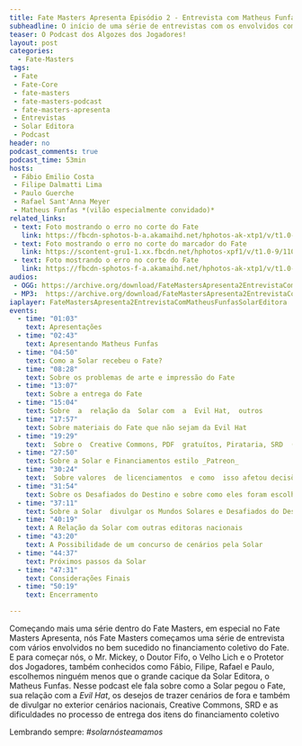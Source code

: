 ```yaml
---
title: Fate Masters Apresenta Episódio 2 - Entrevista com Matheus Funfas (Solar Editora)
subheadline: O início de uma série de entrevistas com os envolvidos com o FATE
teaser: O Podcast dos Algozes dos Jogadores!
layout: post
categories:
  - Fate-Masters
tags:
 - Fate
 - Fate-Core
 - fate-masters
 - fate-masters-podcast
 - fate-masters-apresenta
 - Entrevistas
 - Solar Editora
 - Podcast
header: no
podcast_comments: true 
podcast_time: 53min
hosts:
 - Fábio Emilio Costa
 - Filipe Dalmatti Lima
 - Paulo Guerche 
 - Rafael Sant'Anna Meyer
 - Matheus Funfas *(vilão especialmente convidado)*
related_links:
 - text: Foto mostrando o erro no corte do Fate
   link: https://fbcdn-sphotos-b-a.akamaihd.net/hphotos-ak-xtp1/v/t1.0-9/11709652_861182910584511_809982867151089919_n.jpg?oh=e350d1a514c3b38751e22463732ae01d&oe=56151E4B&__gda__=1448853950_7c835241be81c6c5df7de19e30520348
 - text: Foto mostrando o erro no corte do marcador do Fate
   link: https://scontent-gru1-1.xx.fbcdn.net/hphotos-xpf1/v/t1.0-9/11039283_861183473917788_2622760840335748111_n.jpg?oh=54ddfec5446084564d30ee864d8dcc35&oe=56226E2B
 - text: Foto mostrando o erro no corte do Fate
   link: https://fbcdn-sphotos-f-a.akamaihd.net/hphotos-ak-xtp1/v/t1.0-9/11698618_861183590584443_736237538289153633_n.jpg?oh=1f60086d291718c1bb6ef59fcaa5cb9e&oe=5610CD90&__gda__=1448372581_c4480b5f6b8eb49c584901338f06cc1b
audios:
 - OGG: https://archive.org/download/FateMastersApresenta2EntrevistaComMatheusFunfasSolarEditora/Fate%20Masters%20Apresenta%20%232%20-%20Entrevista%20com%20Matheus%20Funfas%20%28Solar%20Editora%29.ogg
 - MP3:  https://archive.org/download/FateMastersApresenta2EntrevistaComMatheusFunfasSolarEditora/Fate%20Masters%20Apresenta%20%232%20-%20Entrevista%20com%20Matheus%20Funfas%20%28Solar%20Editora%29.mp3
iaplayer: FateMastersApresenta2EntrevistaComMatheusFunfasSolarEditora
events:
  - time: "01:03"
    text: Apresentações
  - time: "02:43"
    text: Apresentando Matheus Funfas
  - time: "04:50"
    text: Como a Solar recebeu o Fate?
  - time: "08:28"
    text: Sobre os problemas de arte e impressão do Fate
  - time: "13:07"
    text: Sobre a entrega do Fate
  - time: "15:04"
    text: Sobre  a  relação da  Solar com  a  Evil Hat,  outros            licenciamentos e o _Worlds of Adventure_
  - time: "17:57"
    text: Sobre materiais do Fate que não sejam da Evil Hat
  - time: "19:29"
    text:  Sobre o  Creative Commons, PDF  gratuítos, Pirataria, SRD  (_System Reference  Document_)  e  _Pay What  You  Want_
  - time: "27:50"
    text: Sobre a Solar e Financiamentos estilo _Patreon_
  - time: "30:24"
    text:  Sobre valores  de licenciamentos  e como  isso afetou decisões no Financiamento Coletivo
  - time: "31:54"
    text: Sobre os Desafiados do Destino e sobre como eles foram escolhidos
  - time: "37:11"
    text: Sobre a Solar  divulgar os Mundos Solares e Desafiados do Destino
  - time: "40:19"
    text: A Relação da Solar com outras editoras nacionais
  - time: "43:20"
    text: A Possibilidade de um concurso de cenários pela Solar
  - time: "44:37"
    text: Próximos passos da Solar
  - time: "47:31"
    text: Considerações Finais
  - time: "50:19"
    text: Encerramento

---
```


Começando mais uma  série dentro do Fate Masters, em  especial no Fate
Masters Apresenta, nós Fate Masters  começamos uma série de entrevista
com vários  envolvidos no  bem sucedido  no financiamento  coletivo do
Fate. E para começar nós, o Mr.  Mickey, o Doutor Fifo, o Velho Lich e
o Protetor dos Jogadores, também conhecidos como Fábio, Filipe, Rafael
e  Paulo, escolhemos  ninguém  menos  que o  grande  cacique da  Solar
Editora, o Matheus  Funfas. Nesse podcast ele fala sobre  como a Solar
pegou  o Fate,  sua relação  com a  *Evil Hat*,  os desejos  de trazer
cenários de fora e também  de divulgar no exterior cenários nacionais,
Creative Commons,  SRD e  as dificuldades no  processo de  entrega dos
itens do financiamento coletivo

Lembrando sempre: _#solarnósteamamos_


